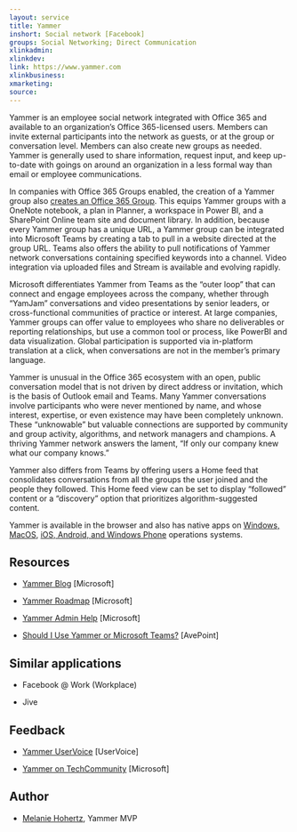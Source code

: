 ```yaml
---
layout: service
title: Yammer
inshort: Social network [Facebook]
groups: Social Networking; Direct Communication
xlinkadmin: 
xlinkdev: 
link: https://www.yammer.com
xlinkbusiness: 
xmarketing: 
source: 
---
```


Yammer is an employee social network integrated with Office 365 and available to an organization’s Office 365-licensed users. Members can invite external participants into the network as guests, or at the group or conversation level. Members can also create new groups as needed. Yammer is generally used to share information, request input, and keep up-to-date with goings on around an organization in a less formal way than email or employee communications.

In companies with Office 365 Groups enabled, the creation of a Yammer group also [creates an Office 365 Group](https://icsh.pt/O365groups). This equips Yammer groups with a OneNote notebook, a plan in Planner, a workspace in Power BI, and a SharePoint Online team site and document library. In addition, because every Yammer group has a unique URL, a Yammer group can be integrated into Microsoft Teams by creating a tab to pull in a website directed at the group URL. Teams also offers the ability to pull notifications of Yammer network conversations containing specified keywords into a channel. Video integration via uploaded files and Stream is available and evolving rapidly.

Microsoft differentiates Yammer from Teams as the “outer loop” that can connect and engage employees across the company, whether through “YamJam” conversations and video presentations by senior leaders, or cross-functional communities of practice or interest. At large companies, Yammer groups can offer value to employees who share no deliverables or reporting relationships, but use a common tool or process, like PowerBI and data visualization. Global participation is supported via in-platform translation at a click, when conversations are not in the member’s primary language.

Yammer is unusual in the Office 365 ecosystem with an open, public conversation model that is not driven by direct address or invitation, which is the basis of Outlook email and Teams. Many Yammer conversations involve participants who were never mentioned by name, and whose interest, expertise, or even existence may have been completely unknown. These “unknowable” but valuable connections are supported by community and group activity, algorithms, and network managers and champions. A thriving Yammer network answers the lament, “If only our company knew what our company knows.”

Yammer also differs from Teams by offering users a Home feed that consolidates conversations from all the groups the user joined and the people they followed. This Home feed view can be set to display “followed” content or a “discovery” option that prioritizes algorithm-suggested content.

Yammer is available in the browser and also has native apps on [Windows, MacOS](https://support.office.com/en-us/article/yammer-for-windows-and-mac-50920c05-cbfc-4f11-8503-e20fb2e623a5), [iOS, Android, and Windows Phone](https://support.office.com/en-gb/article/set-up-yammer-on-your-mobile-phone-1bbd7c52-0207-4b50-a1b7-c0184c75a66a) operations systems. 

Resources
---------

-   [Yammer Blog](https://www.microsoft.com/en-us/microsoft-365/blog/yammer/)
    \[Microsoft\]

-   [Yammer Roadmap](https://www.microsoft.com/en-us/microsoft-365/roadmap?filters=&searchterms=yammer)
    \[Microsoft\]

-   [Yammer Admin Help](https://docs.microsoft.com/en-us/yammer/yammer-landing-page)
    \[Microsoft\]
    
-   [Should I Use Yammer or Microsoft Teams?](https://www.avepoint.com/blog/microsoft-teams/microsoft-teams-vs-yammer/)
    \[AvePoint\]
    
Similar applications
---------

-   Facebook @ Work (Workplace)

-   Jive

Feedback
---------

-   [Yammer UserVoice](https://yammer.uservoice.com/)
    \[UserVoice\]
    
-   [Yammer on TechCommunity](https://techcommunity.microsoft.com/t5/Yammer/ct-p/Yammer)
    \[Microsoft\]
    
Author
---------

-   [Melanie Hohertz](https://www.linkedin.com/in/melaniehohertz/), Yammer MVP
